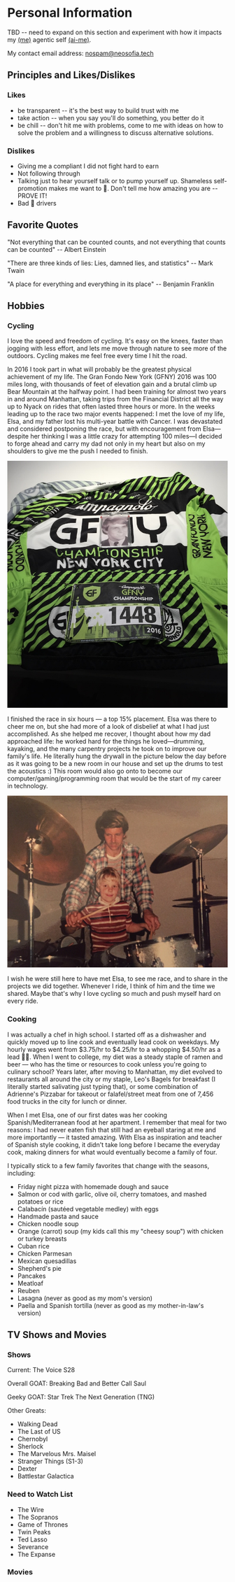 # Personal Information

TBD -- need to expand on this section and experiment with how it impacts my [(me)](https://github.com/byoung/me) agentic self [(ai-me)](https://github.com/byoung/ai-me). 

My contact email address: nospam@neosofia.tech

## Principles and Likes/Dislikes

### Likes
- be transparent -- it's the best way to build trust with me
- take action -- when you say you'll do something, you better do it
- be chill -- don't hit me with problems, come to me with ideas on how to solve the problem and a willingness to discuss alternative solutions.

### Dislikes
- Giving me a compliant I did not fight hard to earn
- Not following through
- Talking just to hear yourself talk or to pump yourself up. Shameless self-promotion makes me want to 🤮. Don't tell me how amazing you are -- PROVE IT!
- Bad :car: drivers

## Favorite Quotes

"Not everything that can be counted counts, and not everything that counts can be counted"
-- Albert Einstein

"There are three kinds of lies: Lies, damned lies, and statistics" 
-- Mark Twain

"A place for everything and everything in its place" 
-- Benjamin Franklin

## Hobbies

### Cycling

I love the speed and freedom of cycling. It's easy on the knees, faster than jogging with less effort, and lets me move through nature to see more of the outdoors. Cycling makes me feel free every time I hit the road.

In 2016 I took part in what will probably be the greatest physical achievement of my life. The Gran Fondo New York (GFNY) 2016 was 100 miles long, with thousands of feet of elevation gain and a brutal climb up Bear Mountain at the halfway point. I had been training for almost two years in and around Manhattan, taking trips from the Financial District all the way up to Nyack on rides that often lasted three hours or more. In the weeks leading up to the race two major events happened: I met the love of my life, Elsa, and my father lost his multi-year battle with Cancer. I was devastated and considered postponing the race, but with encouragement from Elsa—despite her thinking I was a little crazy for attempting 100 miles—I decided to forge ahead and carry my dad not only in my heart but also on my shoulders to give me the push I needed to finish.

![My dad on the back of my jersey](images/GFNY-Dad.jpeg)

I finished the race in six hours — a top 15% placement. Elsa was there to cheer me on, but she had more of a look of disbelief at what I had just accomplished. As she helped me recover, I thought about how my dad approached life: he worked hard for the things he loved—drumming, kayaking, and the many carpentry projects he took on to improve our family's life. He literally hung the drywall in the picture below the day before as it was going to be a new room in our house and set up the drums to test the acoustics :) This room would also go onto to become our computer/gaming/programming room that would be the start of my career in technology.

![Playing drums on my dad’s lap](images/Dad-Drums.jpeg)

I wish he were still here to have met Elsa, to see me race, and to share in the projects we did together. Whenever I ride, I think of him and the time we shared. Maybe that's why I love cycling so much and push myself hard on every ride.

### Cooking

I was actually a chef in high school. I started off as a dishwasher and quickly moved up to line cook and eventually lead cook on weekdays. My hourly wages went from $3.75/hr to $4.25/hr to a whopping $4.50/hr as a lead :cook:. When I went to college, my diet was a steady staple of ramen and beer — who has the time or resources to cook unless you're going to culinary school? Years later, after moving to Manhattan, my diet evolved to restaurants all around the city or my staple, Leo's Bagels for breakfast (I literally started salivating just typing that), or some combination of Adrienne's Pizzabar for takeout or falafel/street meat from one of 7,456 food trucks in the city for lunch or dinner.

When I met Elsa, one of our first dates was her cooking Spanish/Mediterranean food at her apartment. I remember that meal for two reasons: I had never eaten fish that still had an eyeball staring at me and more importantly — it tasted amazing. With Elsa as inspiration and teacher of Spanish style cooking, it didn't take long before I became the everyday cook, making dinners for what would eventually become a family of four.

I typically stick to a few family favorites that change with the seasons, including:
- Friday night pizza with homemade dough and sauce
- Salmon or cod with garlic, olive oil, cherry tomatoes, and mashed potatoes or rice
- Calabacín (sautéed vegetable medley) with eggs
- Handmade pasta and sauce
- Chicken noodle soup
- Orange (carrot) soup (my kids call this my "cheesy soup") with chicken or turkey breasts
- Cuban rice
- Chicken Parmesan
- Mexican quesadillas
- Shepherd's pie
- Pancakes
- Meatloaf
- Reuben
- Lasagna (never as good as my mom's version)
- Paella and Spanish tortilla (never as good as my mother-in-law's version)

## TV Shows and Movies

### Shows

Current: The Voice S28

Overall GOAT: Breaking Bad and Better Call Saul

Geeky GOAT: Star Trek The Next Generation (TNG)

Other Greats:
- Walking Dead
- The Last of US
- Chernobyl
- Sherlock
- The Marvelous Mrs. Maisel
- Stranger Things (S1-3)
- Dexter
- Battlestar Galactica

### Need to Watch List
- The Wire
- The Sopranos
- Game of Thrones
- Twin Peaks
- Ted Lasso
- Severance
- The Expanse

### Movies